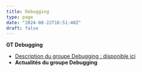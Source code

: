 ```yaml
---
title: Debugging
type: page
date: "2024-08-22T16:51:40Z"
draft: false
---
```


**GT Debugging**

  * [Description du groupe Debugging : disponible ici](http://gdr-gpl.cnrs.fr/?page_id=165)
  * **Actualités du groupe Debugging**


